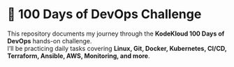 # 🚀 100 Days of DevOps Challenge  

This repository documents my journey through the **KodeKloud 100 Days of DevOps** hands-on challenge.  
I’ll be practicing daily tasks covering **Linux, Git, Docker, Kubernetes, CI/CD, Terraform, Ansible, AWS, Monitoring, and more**.
